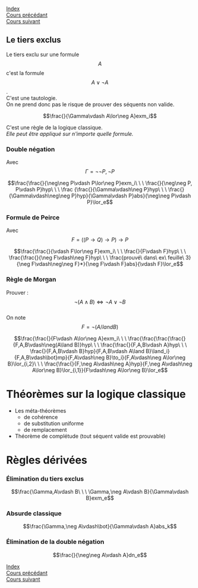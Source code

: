 <script type="text/javascript" src="https://cdnjs.cloudflare.com/ajax/libs/mathjax/2.7.7/latest.js?config=TeX-MML-AM_CHTML"></script>

[Index](./index.md)  
[Cours précédant](./cours_6.md)  
[Cours suivant](./cours_8.md)

## Le tiers exclus

Le tiers exclu sur une formule $$A$$ c'est la formule $$A\lor \neg A$$.  
C'est une tautologie.  
On ne prend donc pas le risque de prouver des séquents non valide.

$$\frac{}{\Gamma\vdash A\lor\neg A}exm_i$$

C'est une règle de la logique classique.  
*Elle peut être appliqué sur n'importe quelle formule.*

### Double négation

Avec $$\Gamma = {\neg\neg P, \neg P}$$

$$\frac{\frac{}{\neg\neg P\vdash P\lor\neg P}exm_i\ \ \ \frac{}{\neg\neg P, P\vdash P}hyp\ \ \ \frac {\frac{}{\Gamma\vdash\neg P}hyp\ \ \ \frac{}{\Gamma\vdash\neg\neg P}hyp}{\Gamma\vdash P}abs}{\neg\neg P\vdash P}\lor_e$$

### Formule de Peirce

Avec $$F = ((P\to Q)\to P)\to P$$

$$\frac{\frac{}{\vdash F\lor\neg F}exm_i\ \ \ \frac{}{F\vdash F}hyp\ \ \ \frac{\frac{}{\neg F\vdash\neg F}hyp\ \ \ \frac{prouvé\ dans\ ex\ feuille\ 3}{\neg F\vdash\neg\neg F}*}{\neg F\vdash F}abs}{\vdash F}\lor_e$$

### Règle de Morgan

Prouver : $$\neg(A\land B)\Leftrightarrow\neg A\lor\neg B$$  
On note $$F = \neg(A/land B)$$

$$\frac{\frac{}{F\vdash A\lor\neg A}exm_i\ \ \ \frac{\frac{\frac{\frac{}{F,A,B\vdash\neg(A\land B)}hyp\ \ \ \frac{\frac{}{F,A,B\vdash A}hyp\ \ \ \frac{}{F,A,B\vdash B}hyp}{F,A,B\vdash A\land B}\land_i}{F,A,B\vdash\bot}mp}{F,A\vdash\neg B}\to_i}{F,A\vdash\neg A\lor\neg B}\lor_{i,2}\ \ \ \frac{\frac{}{F,\neg A\vdash\neg A}hyp}{F,\neg A\vdash\neg A\lor\neg B}\lor_{i,1}}{F\vdash\neg A\lor\neg B}\lor_e$$


# Théorèmes sur la logique classique

- Les méta-théorèmes
	- de cohérence
	- de substitution uniforme
	- de remplacement
- Théorème de complétude (tout séquent valide est prouvable)

# Règles dérivées

### Élimination du tiers exclus

$$\frac{\Gamma,A\vdash B\ \ \ \Gamma,\neg A\vdash B}{\Gamma\vdash B}exm_e$$

### Absurde classique

$$\frac{\Gamma,\neg A\vdash\bot}{\Gamma\vdash A}abs_k$$

### Élimination de la double négation

$$\frac{}{\neg\neg A\vdash A}dn_e$$

[Index](./index.md)  
[Cours précédant](./cours_6.md)  
[Cours suivant](./cours_8.md)
